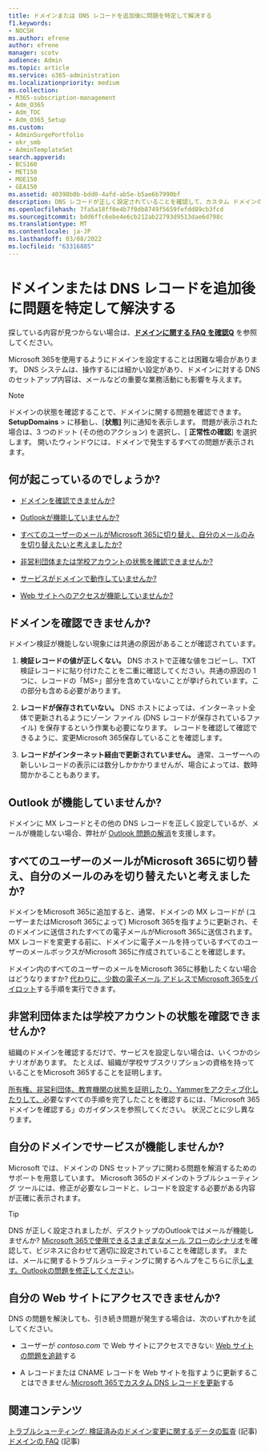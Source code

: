 ```yaml
---
title: ドメインまたは DNS レコードを追加後に問題を特定して解決する
f1.keywords:
- NOCSH
ms.author: efrene
author: efrene
manager: scotv
audience: Admin
ms.topic: article
ms.service: o365-administration
ms.localizationpriority: medium
ms.collection:
- M365-subscription-management
- Adm_O365
- Adm_TOC
- Adm_O365_Setup
ms.custom:
- AdminSurgePortfolio
- okr_smb
- AdminTemplateSet
search.appverid:
- BCS160
- MET150
- MOE150
- GEA150
ms.assetid: 40398b0b-bdd0-4afd-ab5e-b5ae6b7990bf
description: DNS レコードが正しく設定されていることを確認して、カスタム ドメインの設定中に発生する問題を追跡する方法について説明します。
ms.openlocfilehash: 7fa5a18ff0e4b7f0db8749f5659fefdd89cb3fcd
ms.sourcegitcommit: bdd6ffc6ebe4e6cb212ab22793d9513dae6d798c
ms.translationtype: MT
ms.contentlocale: ja-JP
ms.lasthandoff: 03/08/2022
ms.locfileid: "63316885"
---
```

# <a name="find-and-fix-issues-after-adding-your-domain-or-dns-records"></a>ドメインまたは DNS レコードを追加後に問題を特定して解決する

 探している内容が見つからない場合は、**[ドメインに関する FAQ を確認Q](../setup/domains-faq.yml)** を参照してください。 
  
Microsoft 365を使用するようにドメインを設定することは困難な場合があります。 DNS システムは、操作するには細かい設定があり、ドメインに対する DNS のセットアップ内容は、メールなどの重要な業務活動にも影響を与えます。

> [!NOTE]
> ドメインの状態を確認することで、ドメインに関する問題を確認できます。 **SetupDomains**  >  に移動し、[**状態]** 列に通知を表示します。 問題が表示された場合は、3 つのドット (その他のアクション) を選択し、[ **正常性の確認**] を選択します。 開いたウィンドウには、ドメインで発生するすべての問題が表示されます。
  
## <a name="whats-going-on"></a>何が起こっているのでしょうか?

- [ドメインを確認できませんか?](#cant-verify-your-domain)
    
- [Outlookが機能していませんか?](#outlook-isnt-working)
    
- [すべてのユーザーのメールがMicrosoft 365に切り替え、自分のメールのみを切り替えたいと考えましたか?](#everyones-email-got-switched-to-microsoft-365-and-you-only-wanted-your-email-to-switch)

- [非営利団体または学校アカウントの状態を確認できませんか?](#cant-confirm-non-profit-or-school-account-status)

- [サービスがドメインで動作していませんか?](#services-not-working-with-your-domain)
    
- [Web サイトへのアクセスが機能していませんか?](#accessing-your-website-isnt-working)

## <a name="cant-verify-your-domain"></a>ドメインを確認できませんか?

ドメイン検証が機能しない現象には共通の原因があることが確認されています。
  
1. **検証レコードの値が正しくない。** DNS ホストで正確な値をコピーし、TXT 検証レコードに貼り付けたことを二重に確認してください。共通の原因の 1 つに、レコードの「MS=」部分を含めていないことが挙げられています。この部分も含める必要があります。 
    
2. **レコードが保存されていない。** DNS ホストによっては、インターネット全体で更新されるようにゾーン ファイル (DNS レコードが保存されているファイル) を保存するという作業も必要になります。 レコードを確認して確認できるように、変更Microsoft 365保存していることを確認します。 
    
3. **レコードがインターネット経由で更新されていません。** 通常、ユーザーへの新しいレコードの表示には数分しかかかりませんが、場合によっては、数時間かかることもあります。 
    
## <a name="outlook-isnt-working"></a>Outlook が機能していませんか?

ドメインに MX レコードとその他の DNS レコードを正しく設定しているが、メールが機能しない場合、弊社が [Outlook 問題の解消](/exchange/troubleshoot/outlook-connectivity/outlook-connection-issues)を支援します。
  
## <a name="everyones-email-got-switched-to-microsoft-365-and-you-only-wanted-your-email-to-switch"></a>すべてのユーザーのメールがMicrosoft 365に切り替え、自分のメールのみを切り替えたいと考えましたか?
<a name="BKMK_EmailSwitched"> </a>

ドメインをMicrosoft 365に追加すると、通常、ドメインの MX レコードが (ユーザーまたはMicrosoft 365によって) Microsoft 365を指すように更新され、そのドメインに送信されたすべての電子メールがMicrosoft 365に送信されます。 MX レコードを変更する前に、ドメインに電子メールを持っているすべてのユーザーのメールボックスがMicrosoft 365に作成されていることを確認します。
  
ドメイン内のすべてのユーザーのメールをMicrosoft 365に移動したくない場合はどうなりますか? [代わりに、少数の電子メール アドレスでMicrosoft 365をパイロット](../setup/domains-faq.yml)する手順を実行できます。
  
## <a name="cant-confirm-non-profit-or-school-account-status"></a>非営利団体または学校アカウントの状態を確認できませんか?
<a name="BKMK_validateAcct"> </a>

組織のドメインを確認するだけで、サービスを設定しない場合は、いくつかのシナリオがあります。 たとえば、組織が学校サブスクリプションの資格を持っていることをMicrosoft 365することを証明します。
  
[所有権、非営利団体、教育機関の状態を証明したり、Yammerをアクティブ化したりして、](../setup/domains-faq.yml)必要なすべての手順を完了したことを確認するには、「Microsoft 365 ドメインを確認する」のガイダンスを参照してください。 状況ごとに少し異なります。 
  
## <a name="services-not-working-with-your-domain"></a>自分のドメインでサービスが機能しませんか?

Microsoft では、ドメインの DNS セットアップに関わる問題を解消するためのサポートを用意しています。 Microsoft 365のドメインのトラブルシューティング ツールには、修正が必要なレコードと、レコードを設定する必要がある内容が正確に表示されます。 

> [!TIP]
> DNS が正しく設定されましたが、デスクトップのOutlookではメールが機能しませんか? [Microsoft 365で使用できるさまざまなメール フローのシナリオ](/exchange/mail-flow-best-practices/mail-flow-best-practices)を確認して、ビジネスに合わせて適切に設定されていることを確認します。 または、メールに関するトラブルシューティングに関するヘルプをこちらに示[します。Outlookの問題を修正してください](/exchange/troubleshoot/outlook-connectivity/outlook-connection-issues)。 
  
## <a name="accessing-your-website-isnt-working"></a>自分の Web サイトにアクセスできませんか?

DNS の問題を解決しても、引き続き問題が発生する場合は、次のいずれかを試してください。
  
- ユーザーが *contoso.com* で Web サイトにアクセスできない: [Web サイトの問題を追跡](../setup/add-domain.md)する
    
- A レコードまたは CNAME レコードを Web サイトを指すように更新することはできません:[Microsoft 365でカスタム DNS レコードを更新](../setup/add-domain.md)する

## <a name="related-content"></a>関連コンテンツ

[トラブルシューティング: 検証済みのドメイン変更に関するデータの監査](/azure/active-directory/reports-monitoring/troubleshoot-audit-data-verified-domain) (記事)\
[ドメインの FAQ](../setup/domains-faq.yml) (記事)

